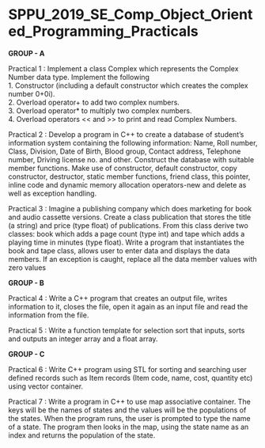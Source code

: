 # SPPU_2019_SE_Comp_Object_Oriented_Programming_Practicals

**GROUP - A**

Practical 1 : Implement a class Complex which represents the Complex Number data type. Implement the following
<br>1.	Constructor (including a default constructor which creates the complex number 0+0i).
<br>2.	Overload operator+ to add two complex numbers.
<br>3.	Overload operator* to multiply two complex numbers.
<br>4.	Overload operators << and >> to print and read Complex Numbers.

Practical 2 : Develop a program in C++ to create a database of student’s information system containing the following information: Name, Roll number, Class, Division, Date of Birth, Blood group, Contact address, Telephone number, Driving license no. and other. Construct the database with suitable member functions. Make use of constructor, default constructor, copy constructor, destructor, static member functions, friend class, this pointer, inline code and dynamic memory allocation operators-new and delete as well as exception handling.

Practical 3 : Imagine a publishing company which does marketing for book and audio cassette versions. Create a class publication that stores the title (a string) and price (type float) of publications. From this class derive two classes: book which adds a page count (type int) and tape which adds a playing time in minutes (type float). Write a program that instantiates the book and tape class, allows user to enter data and displays the data members. If an exception is caught, replace all the data member values with zero values

**GROUP - B**

Practical 4 : Write a C++ program that creates an output file, writes information to it, closes the file, open
it again as an input file and read the information from the file.

Practical 5 : Write a function template for selection sort that inputs, sorts and outputs an integer array and a float array.

**GROUP - C**

Practical 6 : Write C++ program using STL for sorting and searching user defined records such as Item records (Item code, name, cost, quantity etc) using vector container.

Practical 7 : Write a program in C++ to use map associative container. The keys will be the names of states and the values will be the populations of the states. When the program runs, the user is prompted to type the name of a state. The program then looks in the map, using the state name as an index and returns the population of the state.
